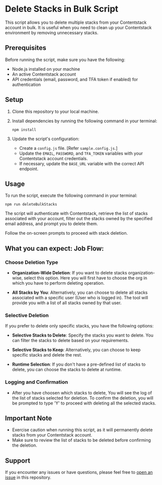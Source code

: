 # Delete Stacks in Bulk Script

This script allows you to delete multiple stacks from your Contentstack account in bulk. It is useful when you need to clean up your Contentstack environment by removing unnecessary stacks.

## Prerequisites

Before running the script, make sure you have the following:

- Node.js installed on your machine
- An active Contentstack account
- API credentials (email, password, and TFA token if enabled) for authentication

## Setup

1. Clone this repository to your local machine.
2. Install dependencies by running the following command in your terminal:

    ```
    npm install
    ```

3. Update the script's configuration:
   - Create a `config.js` file. [Refer `sample.config.js`.]
   - Update the `EMAIL`, `PASSWORD`, and `TFA_TOKEN` variables with your Contentstack account credentials.
   - If necessary, update the `BASE_URL` variable with the correct API endpoint.

## Usage

To run the script, execute the following command in your terminal:

```
npm run deleteBulkStacks
```


The script will authenticate with Contentstack, retrieve the list of stacks associated with your account, filter out the stacks owned by the specified email address, and prompt you to delete them.

Follow the on-screen prompts to proceed with stack deletion.

## What you can expect: Job Flow: 


### Choose Deletion Type

- **Organization-Wide Deletion**: If you want to delete stacks organization-wise, select this option. Here you will first have to choose the org in which you have to perform deleting operation.

- **All Stacks by You**: Alternatively, you can choose to delete all stacks associated with a specific user (User who is logged in). The tool will provide you with a list of all stacks owned by that user. 
 
### Selective Deletion

If you prefer to delete only specific stacks, you have the following options:

- **Selective Stacks to Delete**: Specify the stacks you want to delete. You can filter the stacks to delete based on your requirements.
  
- **Selective Stacks to Keep**: Alternatively, you can choose to keep specific stacks and delete the rest.

- **Runtime Selection**: If you don't have a pre-defined list of stacks to delete, you can choose the stacks to delete at runtime.

### Logging and Confirmation

- After you have choosen which stacks to delete, You will see the log of the list of stacks selected for deletion. To confirm the deletion, you will be prompted to type 'Y' to proceed with deleting all the selected stacks.


## Important Note

- Exercise caution when running this script, as it will permanently delete stacks from your Contentstack account.
- Make sure to review the list of stacks to be deleted before confirming the deletion.

## Support

If you encounter any issues or have questions, please feel free to [open an issue](https://github.com/Contentstack-AnkitaD/delete-bulk-stacks/issues) in this repository.


